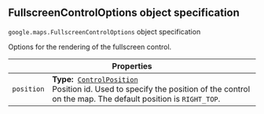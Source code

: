 <h2 id="FullscreenControlOptions"> FullscreenControlOptions object specification </h2><p>
<code><span itemprop="path">google.maps</span>.<span itemprop="name">FullscreenControlOptions</span></code>
object specification
</p><p>Options for the rendering of the fullscreen control.</p><div class="devsite-table-wrapper"><table class="properties responsive" summary="interface FullscreenControlOptions - Properties">
<thead>
<tr><th colspan="2">Properties</th>
</tr></thead>
<tbody>
<tr>
<td><code><span>position</span></code></td>
<td><div><strong>Type:</strong>&nbsp; <code><a href="https://github.com/amenadiel/google-maps-documentation/blob/master/docs/ControlPosition.md">ControlPosition</a></code></div>
<div class="desc">Position id. Used to specify the position of the control on the map. The default position is <code>RIGHT_TOP</code>.</div></td>
</tr>
</tbody>
</table></div>